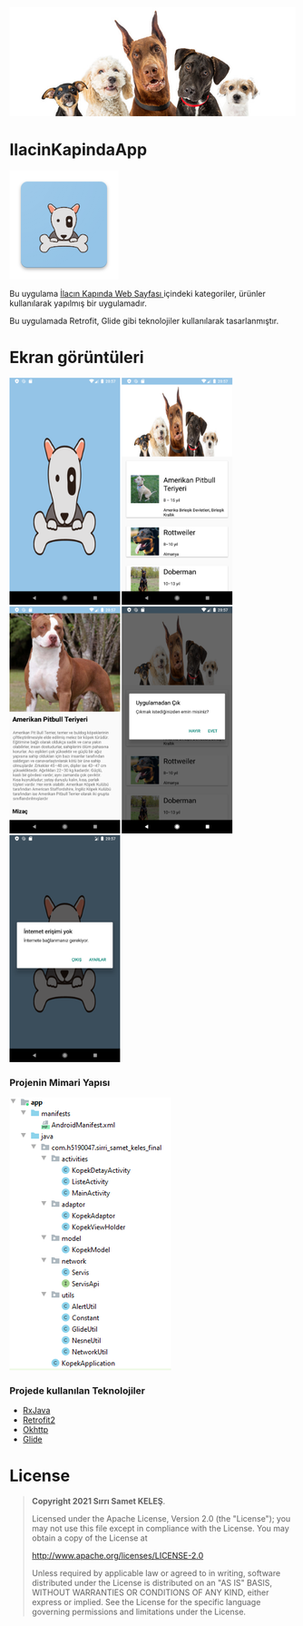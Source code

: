 ![cover](https://raw.githubusercontent.com/Sirrisamet53/Android_Kopek_App/master/Photos/banner.jpg)


# IlacinKapindaApp
![ic_launcher](https://raw.githubusercontent.com/Sirrisamet53/Android_Kopek_App/master/Photos/ic_launcher.png)

Bu uygulama <a href="http://ilacinkapinda.com/" target="_blank"> İlacın Kapında Web Sayfası </a> içindeki kategoriler, ürünler kullanılarak yapılmış bir uygulamadır.

Bu uygulamada  Retrofit, Glide gibi teknolojiler kullanılarak tasarlanmıştır.


# Ekran görüntüleri
<p>
<img height= "400"  src="https://raw.githubusercontent.com/Sirrisamet53/Android_Kopek_App/master/Photos/ss1.png" />
<img height= "400"  src="https://raw.githubusercontent.com/Sirrisamet53/Android_Kopek_App/master/Photos/ss2.png" />
<img height= "400"  src="https://raw.githubusercontent.com/Sirrisamet53/Android_Kopek_App/master/Photos/ss3.png" />
<img height= "400"  src="https://raw.githubusercontent.com/Sirrisamet53/Android_Kopek_App/master/Photos/ss4.png" />
<img height= "400"  src="https://raw.githubusercontent.com/Sirrisamet53/Android_Kopek_App/master/Photos/ss5.png" />
</p>

### Projenin Mimari Yapısı
![cleansimplearch](https://raw.githubusercontent.com/Sirrisamet53/Android_Kopek_App/master/Photos/mimari%20paket.PNG)



### Projede kullanılan Teknolojiler
* [RxJava](https://github.com/ReactiveX/RxJava)
* [Retrofit2](https://github.com/square/retrofit)
* [Okhttp](https://github.com/square/okhttp)
* [Glide](https://github.com/bumptech/glide)

# License
> **Copyright 2021 Sırrı Samet KELEŞ**.
> 
> Licensed under the Apache License, Version 2.0 (the "License");
> you may not use this file except in compliance with the License.
> You may obtain a copy of the License at
> 
>    http://www.apache.org/licenses/LICENSE-2.0
> 
> Unless required by applicable law or agreed to in writing, software
> distributed under the License is distributed on an "AS IS" BASIS,
> WITHOUT WARRANTIES OR CONDITIONS OF ANY KIND, either express or implied.
> See the License for the specific language governing permissions and
> limitations under the License.
